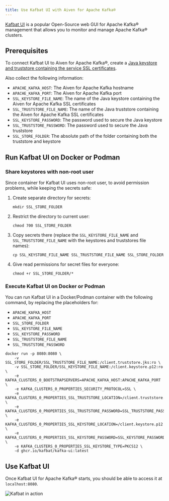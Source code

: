 ```yaml
---
title: Use Kafbat UI with Aiven for Apache Kafka®
---
```


[Kafbat UI](https://github.com/kafbat/kafka-ui) is a popular Open-Source web GUI for Apache Kafka® management that allows you to monitor and manage Apache Kafka® clusters.

## Prerequisites

To connect Kafbat UI to Aiven for Apache Kafka®, create a
[Java keystore and truststore containing the service SSL certificates](/docs/products/kafka/howto/keystore-truststore).

Also collect the following information:

-   `APACHE_KAFKA_HOST`: The Aiven for Apache Kafka hostname
-   `APACHE_KAFKA_PORT`: The Aiven for Apache Kafka port
-   `SSL_KEYSTORE_FILE_NAME`: The name of the Java keystore containing
    the Aiven for Apache Kafka SSL certificates
-   `SSL_TRUSTSTORE_FILE_NAME`: The name of the Java truststore
    containing the Aiven for Apache Kafka SSL certificates
-   `SSL_KEYSTORE_PASSWORD`: The password used to secure the Java
    keystore
-   `SSL_TRUSTSTORE_PASSWORD`: The password used to secure the Java
    truststore
-   `SSL_STORE_FOLDER`: The absolute path of the folder containing both
    the truststore and keystore

## Run Kafbat UI on Docker or Podman

### Share keystores with non-root user

Since container for Kafbat UI uses non-root user,
to avoid permission problems, while keeping the secrets safe:

1.  Create separate directory for secrets:

    ```
    mkdir SSL_STORE_FOLDER
    ```

1.  Restrict the directory to current user:

    ```
    chmod 700 SSL_STORE_FOLDER
    ```

1.  Copy secrets there (replace the `SSL_KEYSTORE_FILE_NAME` and
    `SSL_TRUSTSTORE_FILE_NAME` with the keystores and truststores file
    names):

    ```
    cp SSL_KEYSTORE_FILE_NAME SSL_TRUSTSTORE_FILE_NAME SSL_STORE_FOLDER
    ```

1.  Give read permissions for secret files for everyone:

    ```
    chmod +r SSL_STORE_FOLDER/*
    ```

### Execute Kafbat UI on Docker or Podman

You can run Kafbat UI in a Docker/Podman container
with the following command, by replacing the placeholders for:

-   `APACHE_KAFKA_HOST`
-   `APACHE_KAFKA_PORT`
-   `SSL_STORE_FOLDER`
-   `SSL_KEYSTORE_FILE_NAME`
-   `SSL_KEYSTORE_PASSWORD`
-   `SSL_TRUSTSTORE_FILE_NAME`
-   `SSL_TRUSTSTORE_PASSWORD`

```
docker run -p 8080:8080 \
    -v SSL_STORE_FOLDER/SSL_TRUSTSTORE_FILE_NAME:/client.truststore.jks:ro \
    -v SSL_STORE_FOLDER/SSL_KEYSTORE_FILE_NAME:/client.keystore.p12:ro \
    -e KAFKA_CLUSTERS_0_BOOTSTRAPSERVERS=APACHE_KAFKA_HOST:APACHE_KAFKA_PORT \
    -e KAFKA_CLUSTERS_0_PROPERTIES_SECURITY_PROTOCOL=SSL \
    -e KAFKA_CLUSTERS_0_PROPERTIES_SSL_TRUSTSTORE_LOCATION=/client.truststore.jks \
    -e KAFKA_CLUSTERS_0_PROPERTIES_SSL_TRUSTSTORE_PASSWORD=SSL_TRUSTSTORE_PASSWORD \
    -e KAFKA_CLUSTERS_0_PROPERTIES_SSL_KEYSTORE_LOCATION=/client.keystore.p12 \
    -e KAFKA_CLUSTERS_0_PROPERTIES_SSL_KEYSTORE_PASSWORD=SSL_KEYSTORE_PASSWORD \
    -e KAFKA_CLUSTERS_0_PROPERTIES_SSL_KEYSTORE_TYPE=PKCS12 \
    -d ghcr.io/kafbat/kafka-ui:latest
```

## Use Kafbat UI

Once Kafbat UI for Apache Kafka® starts, you should be able to
access it at `localhost:8080`.

![Kafbat in action](/images/content/products/kafka/kafbat-ui.jpg)
